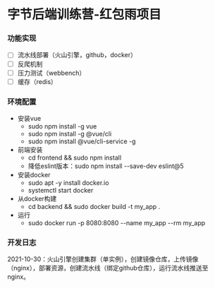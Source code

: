 # 字节后端训练营-红包雨项目

### 功能实现

* [ ] 流水线部署（火山引擎，github，docker）
* [ ] 反爬机制 
* [ ] 压力测试（webbench）
* [ ] 缓存（redis） 

### 环境配置

- 安装vue
    - sudo npm install -g vue
    - sudo npm install -g @vue/cli
    - sudo npm install @vue/cli-service -g
- 前端安装
    - cd frontend && sudo npm install
    - 降低eslint版本：sudo npm install --save-dev eslint@5
- 安装docker
    - sudo apt -y install docker.io
    - systemctl start docker
- 从docker构建
    - cd backend && sudo docker build -t my_app .
- 运行
    - sudo docker run -p 8080:8080 --name my_app --rm my_app

### 开发日志

2021-10-30：火山引擎创建集群（单实例），创建镜像仓库，上传镜像（nginx），部署资源，创建流水线（绑定github仓库），运行流水线推送至nginx。